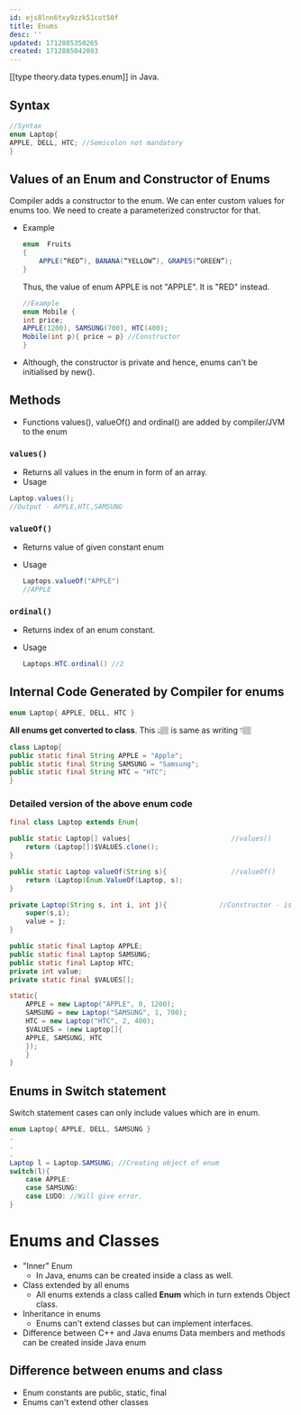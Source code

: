 ```yaml
---
id: ejs8lnn6txy9zzk51cot50f
title: Enums
desc: ''
updated: 1712885350265
created: 1712885042093
---
```



[[type theory.data types.enum]] in Java.

## Syntax

```java
//Syntax
enum Laptop{
APPLE, DELL, HTC; //Semicolon not mandatory
}
```
  
## Values of an Enum and Constructor of Enums

Compiler adds a constructor to the enum. We can enter custom values for enums too.  We need to create a parameterized constructor for that.

- Example

    ```java
    enum  Fruits
    {
        APPLE(“RED”), BANANA(“YELLOW”), GRAPES(“GREEN”);
    }
    ```

    Thus, the value of enum APPLE is not "APPLE". It is "RED" instead.

    ```java
    //Example
    enum Mobile { 
    int price;
    APPLE(1200), SAMSUNG(700), HTC(400);
    Mobile(int p){ price = p} //Constructor
    }
    ```

- Although, the constructor is private and hence, enums can't be initialised by new().

## Methods

- Functions values(), valueOf() and ordinal() are added by compiler/JVM to the enum

### `values()`

- Returns all values in the enum in form of an array.
- Usage

```java
Laptop.values(); 
//Output - APPLE,HTC,SAMSUNG

```

### `valueOf()`

- Returns value of given constant enum
- Usage

    ```java
    Laptops.valueOf("APPLE") 
    //APPLE
    ```

### `ordinal()`

- Returns index of an enum constant.
- Usage

    ```java
    Laptops.HTC.ordinal() //2
    ```

## Internal Code Generated by Compiler for enums

```java
enum Laptop{ APPLE, DELL, HTC }
```

**All enums get converted to class**. This 👆🏽 is same as writing 👇🏽

```java
class Laptop{
public static final String APPLE = "Apple";
public static final String SAMSUNG = "Samsung";
public static final String HTC = "HTC";
}
```

### Detailed version of the above enum code

```java
final class Laptop extends Enum{

public static Laptop[] values{                         //values()
    return (Laptop[])$VALUES.clone();
}

public static Laptop valueOf(String s){                //valueOf()
    return (Laptop)Enum.ValueOf(Laptop, s);
}

private Laptop(String s, int i, int j){             //Constructor - is private
    super(s,i);
    value = j;
}

public static final Laptop APPLE;
public static final Laptop SAMSUNG;
public static final Laptop HTC;
private int value;
private static final $VALUES[];

static{
    APPLE = new Laptop("APPLE", 0, 1200);
    SAMSUNG = new Laptop("SAMSUNG", 1, 700);
    HTC = new Laptop("HTC", 2, 400);
    $VALUES = (new Laptop[]{
    APPLE, SAMSUNG, HTC
    });
    }
}
```
## Enums in Switch statement

Switch statement cases can only include values which are in enum.

```java
enum Laptop{ APPLE, DELL, SAMSUNG }
.
.
.
Laptop l = Laptop.SAMSUNG; //Creating object of enum
switch(l){
    case APPLE:
    case SAMSUNG:
    case LUDO: //Will give error.
}
```

# Enums and Classes

- "Inner" Enum
  - In Java, enums can be created inside a class as well.
- Class extended by all enums
  - All enums extends a class called **Enum** which in turn extends Object class.
- Inheritance in enums
  - Enums can't extend classes but can implement interfaces.
- Difference between C++ and Java enums
    Data members and methods can be created inside Java enum

## Difference between enums and class

- Enum constants are public, static, final
- Enums can't extend other classes
